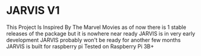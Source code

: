 # JARVIS V1
This Project Is Inspired By The Marvel Movies
as of now there is 1 stable releases of the package but it is nowhere near ready
JARVIS is in very early development
JARVIS probably won't be ready for another few months
JARVIS is built for raspberry pi
Tested on Raspberry Pi 3B+
